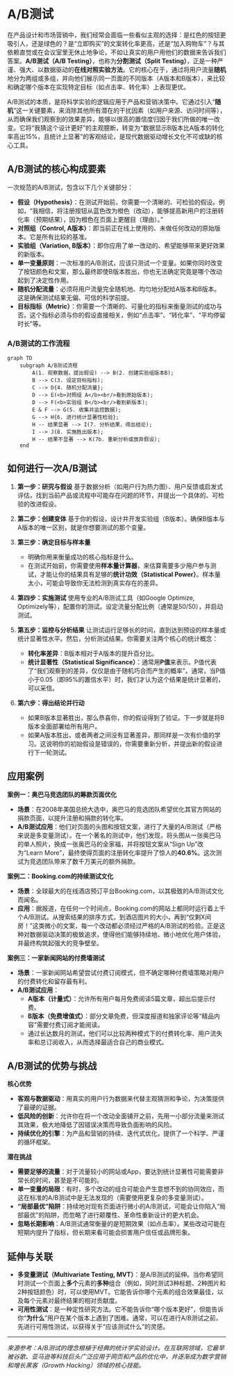 # A/B测试

在产品设计和市场营销中，我们经常会面临一些看似主观的选择：是红色的按钮更吸引人，还是绿色的？是“立即购买”的文案转化率更高，还是“加入购物车”？与其依赖直觉或在会议室里无休止地争论，不如让真实的用户用他们的数据来告诉我们答案。**A/B测试（A/B Testing）**，也称为**分割测试（Split Testing）**，正是一种严谨、强大、以数据驱动的**在线对照实验方法**。它的核心在于，通过将用户流量**随机**地分为两组或多组，并向他们展示同一页面的不同版本（A版本和B版本），来比较和确定哪个版本在实现特定目标（如点击率、转化率）上表现更优。

A/B测试的本质，是将科学实验的逻辑应用于产品和营销决策中。它通过引入“**随机**”这一关键要素，来消除其他所有潜在的干扰因素（如用户来源、访问时间等），从而确保我们观察到的效果差异，能够以很高的置信度归因于我们所做的唯一改变。它将“我猜这个设计更好”的主观臆断，转变为“数据显示B版本比A版本的转化率高出15%，且统计上显著”的客观结论，是现代数据驱动增长文化不可或缺的核心工具。

## A/B测试的核心构成要素

一次规范的A/B测试，包含以下几个关键部分：

*   **假设（Hypothesis）**：在测试开始前，你需要一个清晰的、可检验的假设。例如，“我相信，将注册按钮从蓝色改为橙色（改动），能够提高新用户的注册转化率（预期结果），因为橙色在页面上更醒目（理由）。”
*   **对照组（Control, A版本）**：即当前正在线上使用的、未做任何改动的原始版本。它是所有比较的基准。
*   **实验组（Variation, B版本）**：即你应用了单一改动的、希望能够带来更好效果的新版本。
*   **单一变量原则**：一次标准的A/B测试，应该只测试一个变量。如果你同时改变了按钮颜色和文案，那么最终即使B版本胜出，你也无法确定究竟是哪个改动起到了决定性作用。
*   **随机分配流量**：必须将用户流量完全随机地、均匀地分配给A版本和B版本。这是确保测试结果无偏、可信的科学前提。
*   **目标指标（Metric）**：你需要一个清晰的、可量化的指标来衡量测试的成功与否。这个指标必须与你的假设直接相关，例如“点击率”、“转化率”、“平均停留时长”等。

### A/B测试的工作流程

```mermaid
graph TD
    subgraph A/B测试流程
        A(1. 观察数据，提出假设) --> B(2. 创建实验组版本B);
        B --> C(3. 设定目标指标);
        C --> D{4. 随机分配流量};
        D --> E(<b>对照组 A</b><br/>看到原始版本);
        D --> F(<b>实验组 B</b><br/>看到新版本);
        E & F --> G(5. 收集并监控数据);
        G --> H{6. 进行统计显著性检验};
        H -- 结果显著 --> I(7. 分析结果，得出结论);
        I --> J(8. 实施胜出版本);
        H -- 结果不显著 --> K(7b. 重新分析或放弃假设);
    end
```

## 如何进行一次A/B测试

1.  **第一步：研究与假设**
    基于数据分析（如用户行为热力图）、用户反馈或启发式评估，找到当前产品或流程中可能存在问题的环节，并提出一个具体的、可检验的改进假设。

2.  **第二步：创建变体**
    基于你的假设，设计并开发实验组（B版本）。确保B版本与A版本的唯一区别，就是你想要测试的那个变量。

3.  **第三步：确定目标与样本量**
    *   明确你用来衡量成功的核心指标是什么。
    *   在测试开始前，你需要使用**样本量计算器**，来估算需要多少用户参与测试，才能让你的结果具有足够的**统计功效（Statistical Power）**。样本量太小，可能会导致你无法检测到真实存在的差异。

4.  **第四步：实施测试**
    使用专业的A/B测试工具（如Google Optimize, Optimizely等），配置你的测试。设定流量分配比例（通常是50/50），并启动测试。

5.  **第五步：监控与分析结果**
    让测试运行足够长的时间，直到达到预设的样本量或统计显著性水平。然后，分析测试结果。你需要关注两个核心的统计概念：
    *   **转化率差异**：B版本相对于A版本的提升百分比。
    *   **统计显著性（Statistical Significance）**：通常用**P值**来表示。P值代表了“我们观察到的差异，仅仅是由于随机巧合而产生的概率”。通常，当P值小于0.05（即95%的置信水平）时，我们才认为这个结果是统计显著的，可以采信。

6.  **第六步：得出结论并行动**
    *   如果B版本显著胜出，那么恭喜你，你的假设得到了验证。下一步就是将B版本全面部署给所有用户。
    *   如果A版本胜出，或者两者之间没有显著差异，那同样是一次有价值的学习。这说明你的初始假设是错误的，你需要重新分析，并提出新的假设进行下一轮测试。

## 应用案例

**案例一：奥巴马竞选团队的筹款页面优化**
*   **场景**：在2008年美国总统大选中，奥巴马的竞选团队希望优化其官方网站的捐款页面，以提升注册和捐款的转化率。
*   **A/B测试应用**：他们对页面的头图和按钮文案，进行了大量的A/B测试（严格来说是多变量测试）。在一个著名的测试中，他们发现，将头图从一张奥巴马的单人照片，换成一张奥巴马的全家福，并将按钮文案从“Sign Up”改为“Learn More”，最终使得页面的注册转化率提升了惊人的**40.6%**。这次测试为竞选团队带来了数千万美元的额外捐款。

**案例二：Booking.com的持续测试文化**
*   **场景**：全球最大的在线酒店预订平台Booking.com，以其极致的A/B测试文化而闻名。
*   **应用**：据报道，在任何一个时间点，Booking.com的网站上都同时运行着上千个A/B测试。从搜索结果的排序方式，到酒店图片的大小，再到“仅剩X间房！”这类微小的文案，每一个改动都必须经过严格的A/B测试的检验。正是这种对数据驱动决策的极致追求，使得他们能够持续地、微小地优化用户体验，并最终构筑起强大的竞争壁垒。

**案例三：一家新闻网站的付费墙测试**
*   **场景**：一家新闻网站希望尝试付费订阅模式，但不确定哪种付费墙策略对用户的付费转化和留存最有利。
*   **A/B测试应用**：
    *   **A版本（计量式）**：允许所有用户每月免费阅读5篇文章，超出后提示付费。
    *   **B版本（免费增值式）**：部分文章免费，但深度报道和独家评论等“精品内容”需要付费订阅才能阅读。
    *   通过长达数月的测试，他们可以比较两种模式下的付费转化率、用户流失率和总订阅收入，从而选择最适合自己的商业模式。

## A/B测试的优势与挑战

**核心优势**
*   **客观与数据驱动**：用真实的用户行为数据来代替主观猜测和争论，为决策提供了最硬的证据。
*   **低风险的创新**：允许你在将一个改动全面铺开之前，先用一小部分流量来测试其效果，极大地降低了因错误决策而导致负面影响的风险。
*   **持续优化的引擎**：为产品和营销的持续、迭代式优化，提供了一个科学、严谨的循环框架。

**潜在挑战**
*   **需要足够的流量**：对于流量较小的网站或App，要达到统计显著性可能需要非常长的时间，甚至是不可能的。
*   **单一变量的局限**：有时，多个改动的组合可能会产生意想不到的协同效应，而这在标准的A/B测试中是无法发现的（需要使用更复杂的多变量测试）。
*   **“局部最优”陷阱**：持续地对现有页面进行微小的A/B测试，可能会让你陷入“局部最优”的陷阱，而忽略了进行颠覆性、革命性重新设计的更大机会。
*   **忽略长期影响**：A/B测试通常衡量的是短期效果（如点击率）。某些改动可能在短期内提升了指标，但长期来看可能会损害用户信任或品牌形象。

## 延伸与关联

*   **多变量测试（Multivariate Testing, MVT）**：是A/B测试的延伸。当你希望同时测试一个页面上**多个**元素的**多种**组合（例如，同时测试3种标题、2种图片和2种按钮颜色）时，可以使用MVT。它能告诉你哪个元素的组合效果最佳，以及每个元素对最终结果的相对贡献度。
*   **可用性测试**：是一种定性研究方法。它不能告诉你“哪个版本更好”，但能告诉你“**为什么**”用户在某个版本上遇到了困难。通常，可以在进行A/B测试之前，先进行可用性测试，以获得关于“应该测试什么”的灵感。

---
*来源参考：A/B测试的理念根植于经典的统计学实验设计。在互联网领域，它最早被谷歌、亚马逊等科技巨头广泛应用于网页和产品的优化中，并逐渐成为数字营销和增长黑客（Growth Hacking）领域的核心技能。*
